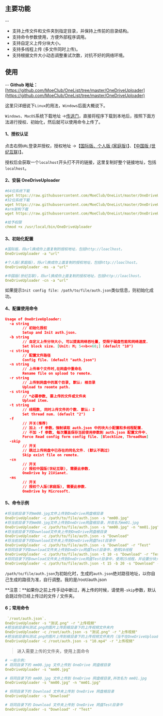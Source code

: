 

## 主要功能

--

- 支持上传文件和文件夹到指定目录，并保持上传前的目录结构。
- 支持命令参数使用，方便外部程序调用。
- 支持自定义上传分块大小。
- 支持多线程上传 (多文件同时上传)。
- 支持根据文件大小动态调整重试次数，对抗不好的网络环境。

## 使用

--
**Github 地址：**[https://github.com/MoeClub/OneList/tree/master/OneDriveUploader](https://github.com/MoeClub/OneList/tree/master/OneDriveUploader)

这里只详细说下`Linux`的用法，`Windows`后面大概说下。

`Windows`、`MacOS`系统下载地址 →[传送门](https://github.com/MoeClub/OneList/tree/master/OneDriveUploader/amd64)，直接将程序下载到本地后，按照下面方法进行授权、初始化，然后就可以使用命令上传了。

#### 1、授权认证

点击右侧`URL`登录并授权，授权地址 →【[国际版、个人版 (家庭版)](https://login.microsoftonline.com/common/oauth2/v2.0/authorize?client_id=78d4dc35-7e46-42c6-9023-2d39314433a5&response_type=code&redirect_uri=http://localhost/onedrive-login&response_mode=query&scope=offline_access%20User.Read%20Files.ReadWrite.All)】、【[中国版 (世纪互联)](https://login.chinacloudapi.cn/common/oauth2/v2.0/authorize?client_id=dfe36e60-6133-48cf-869f-4d15b8354769&response_type=code&redirect_uri=http://localhost/onedrive-login&response_mode=query&scope=offline_access%20User.Read%20Files.ReadWrite.All)】。

授权后会获取一个`localhost`开头打不开的链接，这里复制好整个链接地址，包括`localhost`。

#### 2、安装 OneDriveUploader

``` yaml
#64位系统下载
wget https://raw.githubusercontent.com/MoeClub/OneList/master/OneDriveUploader/amd64/linux/OneDriveUploader -P /usr/local/bin/
#32位系统下载
wget https://raw.githubusercontent.com/MoeClub/OneList/master/OneDriveUploader/i386/linux/OneDriveUploader -P /usr/local/bin/
#arm架构下载
wget https://raw.githubusercontent.com/MoeClub/OneList/master/OneDriveUploader/arm/linux/OneDriveUploader -P /usr/local/bin/

#给予权限
chmod +x /usr/local/bin/OneDriveUploader
```

#### 3、初始化配置

``` yaml
#国际版，将url换成你上面复制的授权地址，包括http://loaclhost。
OneDriveUploader -a "url"

#个人版(家庭版)，将url换成你上面复制的授权地址，包括http://loaclhost。
OneDriveUploader -ms -a "url"

#中国版(世纪互联)，将url换成你上面复制的授权地址，包括http://loaclhost。
OneDriveUploader -cn -a "url"
```

如果提示`Init config file: /path/to/file/auth.json`类似信息，则初始化成功。

#### 4、配置使用命令

``` json
Usage of OneDriveUploader:
  -a string
        // 初始化授权
        Setup and Init auth.json.
  -b string
        // 自定义上传分块大小, 可以提高网络吞吐量, 受限于磁盘性能和网络速度.
        Set block size. [Unit: M; 5<=b<=60;] (default "10")
  -c string
        // 配置文件路径
        Config file. (default "auth.json")
  -n string
        // 上传单个文件时,在网盘中重命名
        Rename file on upload to remote.
  -r string
        // 上传到网盘中的某个目录, 默认: 根目录
        Upload to reomte path.
  -s string
        // *必要参数, 要上传的文件或文件夹
        Upload item.
  -t string
        // 线程数, 同时上传文件的个数. 默认: 2
        Set thread num. (default "2")
  -f
        // 开关(推荐)
        // 加上 -f 参数，强制读取 auth.json 中的块大小配置和多线程配置.
        // 不加 -f 参数, 每次覆盖保存当前使用参数到 auth.json 配置文件中.
        Force Read config form config file. [BlockSize, ThreadNum]
  -skip
        // 开关
        // 跳过上传网盘中已存在的同名文件. (默认不跳过)
        Skip exist file on remote.
  -cn
        // 开关
        // 授权中国版(世纪互联), 需要此参数.
        OneDrive by 21Vianet.
  -ms
        // 开关
        // 授权个人版(家庭版), 需要此参数.
        OneDrive by Microsoft.
```

#### 5、命令示例

``` yaml
#将当前目录下的mm00.jpg文件上传到OneDrive网盘根目录
OneDriveUploader -c /path/to/file/auth.json -s "mm00.jpg"
#将当前目录下的mm00.jpg文件上传到OneDrive网盘根目录，并改名为mm01.jpg
OneDriveUploader -c /path/to/file/auth.json -s "mm00.jpg" -n "mm01.jpg"
#将当前目录下的Download文件夹上传到OneDrive网盘根目录
OneDriveUploader -c /path/to/file/auth.json -s "Download"
#将当前目录下的Download文件夹上传到OneDrive网盘Test目录中
OneDriveUploader -c /path/to/file/auth.json -s "Download" -r "Test"
#将同目录下的Download文件夹上传到OneDriv网盘Test目录中，使用10线程
OneDriveUploader -c /path/to/file/auth.json -t 10 -s "Download" -r "Test"
#将同目录下的Download文件夹上传到OneDrive网盘Test目录中，使用15线程，并设置分块大小为20M
OneDriveUploader -c /path/to/file/auth.json -t 15 -b 20 -s "Download" -r "Test"
```

`/path/to/file/auth.json`为初始化时，生成的`auth.json`绝对路径地址，以你自己生成的路径为准，自行调整。我的是/root/auth.json

**注意：**如果你之前上传手动中断过，再上传的时候，请使用`-skip`参数，默认会跳过你已经上传过的文件 / 文件夹。

#### 6；常用命令

``` yaml
 `/root/auth.json`.
OneDriveUploader -s "测试.png" -r "上传视频"
#把当前目录叫测试.png的图片上传到根目录下的上传视频文件夹内
OneDriveUploader -c /root/auth.json -s "测试.png" -r "上传视频"
#把当前目录叫测试.png的图片上传到根目录下的上传视频文件夹内（当不在OneDriveUploader的文件夹内需要指定auth.json位置）
OneDriveUploader -c /root/auth.json -s "10.mp4" -r "上传视频"
```

> 进入需要上传的文件夹，使用上面命令

``` yaml
# 一些示例:
# 将同目录下的 mm00.jpg 文件上传到 OneDrive 网盘根目录
OneDriveUploader -s "mm00.jpg"

# 将同目录下的 mm00.jpg 文件上传到 OneDrive 网盘根目录,并改名为 mm01.jpg
OneDriveUploader -s "mm00.jpg" -n "mm01.jpg"

# 将同目录下的 Download 文件夹上传到 OneDrive 网盘根目录
OneDriveUploader -s "Download"

# 将同目录下的 Download 文件夹上传到 OneDrive 网盘Test目录中
OneDriveUploader -s "Download" -r "Test"
```
